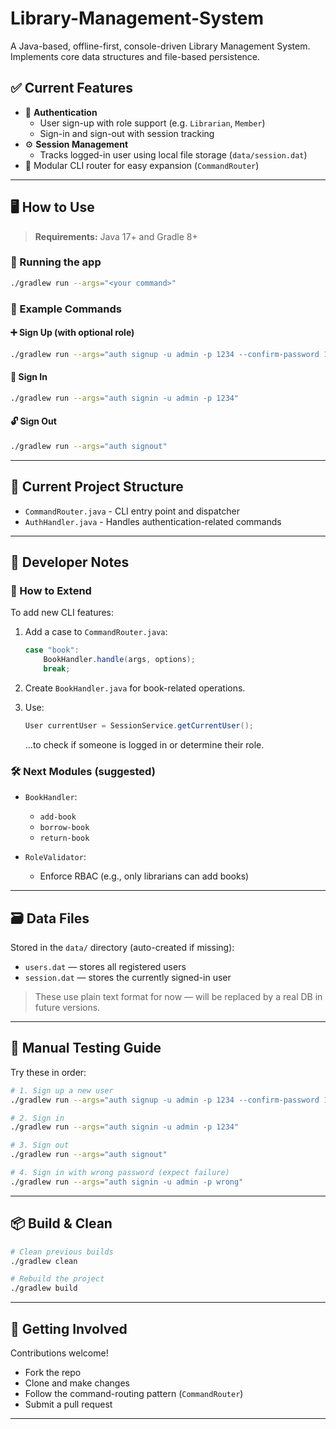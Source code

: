 # Library-Management-System

A Java-based, offline-first, console-driven Library Management System. Implements core data structures and file-based persistence.

## ✅ Current Features

- 🔐 **Authentication**
  - User sign-up with role support (e.g. `Librarian`, `Member`)
  - Sign-in and sign-out with session tracking
- ⚙️ **Session Management**
  - Tracks logged-in user using local file storage (`data/session.dat`)
- 🧱 Modular CLI router for easy expansion (`CommandRouter`)

---

## 🖥️ How to Use

> **Requirements:** Java 17+ and Gradle 8+

### 🔁 Running the app

```bash
./gradlew run --args="<your command>"
```

### 🔑 Example Commands

#### ➕ Sign Up (with optional role)

```bash
./gradlew run --args="auth signup -u admin -p 1234 --confirm-password 1234 --role Librarian"
```

#### 🔐 Sign In

```bash
./gradlew run --args="auth signin -u admin -p 1234"
```

#### 🔓 Sign Out

```bash
./gradlew run --args="auth signout"
```

---

## 📂 Current Project Structure

- `CommandRouter.java` - CLI entry point and dispatcher
- `AuthHandler.java` - Handles authentication-related commands

---

## 🧠 Developer Notes

### 🔧 How to Extend

To add new CLI features:

1. Add a case to `CommandRouter.java`:

   ```java
   case "book":
       BookHandler.handle(args, options);
       break;
   ```

2. Create `BookHandler.java` for book-related operations.

3. Use:

   ```java
   User currentUser = SessionService.getCurrentUser();
   ```

   ...to check if someone is logged in or determine their role.

### 🛠 Next Modules (suggested)

- `BookHandler`:

  - `add-book`
  - `borrow-book`
  - `return-book`

- `RoleValidator`:

  - Enforce RBAC (e.g., only librarians can add books)

---

## 🗃️ Data Files

Stored in the `data/` directory (auto-created if missing):

- `users.dat` — stores all registered users
- `session.dat` — stores the currently signed-in user

> These use plain text format for now — will be replaced by a real DB in future versions.

---

## 🧪 Manual Testing Guide

Try these in order:

```bash
# 1. Sign up a new user
./gradlew run --args="auth signup -u admin -p 1234 --confirm-password 1234 --role Librarian"

# 2. Sign in
./gradlew run --args="auth signin -u admin -p 1234"

# 3. Sign out
./gradlew run --args="auth signout"

# 4. Sign in with wrong password (expect failure)
./gradlew run --args="auth signin -u admin -p wrong"
```

---

## 📦 Build & Clean

```bash
# Clean previous builds
./gradlew clean

# Rebuild the project
./gradlew build
```

---

## 🙋 Getting Involved

Contributions welcome!

- Fork the repo
- Clone and make changes
- Follow the command-routing pattern (`CommandRouter`)
- Submit a pull request

---
